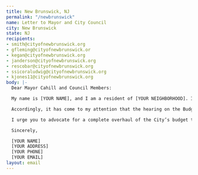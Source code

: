 ```yaml
---
title: New Brunswick, NJ
permalink: "/newbrunswick"
name: Letter to Mayor and City Council
city: New Brunswick
state: NJ
recipients:
- smith@cityofnewbrunswick.org
- gfleming@cityofnewbrunswick.or
- kegan@cityofnewbrunswick.org
- janderson@cityofnewbrunswick.org
- rescobar@cityofnewbrunswick.org
- ssicoraludwig@cityofnewbrunswick.org
- kjones11@cityofnewbrunswick.org
body: |-
  Dear Mayor Cahill and Council Members:

  My name is [YOUR NAME], and I am a resident of [YOUR NEIGHBORHOOD]. In light of the urgent movement for black lives happening across our nation, I am writing to urge you to advocate for a meaningful reallocation of the City's expenditures away from policing and towards social programs and resources that support housing, jobs, education, health care, child care, and other critical community needs. As the tragic 2011 shooting of Barry Deloatch shows, police violence against Black people is very much an urgent problem in New Brunswick.

  Accordingly, it has come to my attention that the hearing on the Budget and Tax Resolution for fiscal year 2020 will be held on July 15. At $20,181,528 total, an increase from 2019, the City’s amended 2020 budget for policing dwarfs its other appropriations. For example, the allocation for health and human services does not even reach $500,000. This is egregious, particularly in light of the global pandemic - New Brunswick has one of the highest case counts of COVID-19. New Brunswick’s population is 14.6% African American and 50.1% Hispanic/Latino, and 34.2% of its residents are in poverty. Given that racial inequities persist throughout the nation, and that police have proven to be a dire public health threat for Black Americans, it is unconscionable to continue to fund police at these disproportionate levels while starving social programs.

  I urge you to advocate for a complete overhaul of the City’s budget that directs at least [INSERT AMOUNT] away from policing. All over the country, American citizens are calling for budgets that truly represent the people’s needs. In a global pandemic, it is all the more critical to invest funds in areas like health, youth services, and other social programs. I urge you to revise the FY 2020 budget to reflect the demands of New Brunswick’s residents - ideally with participation of those residents in the budget creation - and show that the City of New Brunswick is committed to a vision of true public safety, one that reduces and eliminates harm for everyone.

  Sincerely,

  [YOUR NAME]
  [YOUR ADDRESS]
  [YOUR PHONE]
  [YOUR EMAIL]
layout: email
---
```


